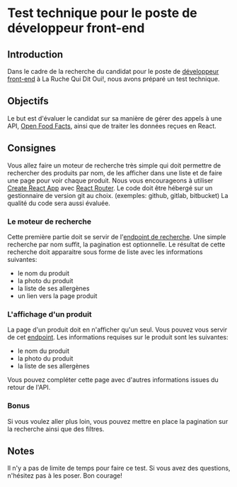 # Test technique pour le poste de développeur front-end 

## Introduction

Dans le cadre de la recherche du candidat pour le poste de [développeur front-end](https://www.welcometothejungle.com/fr/companies/la-ruche-qui-dit-oui/jobs/developpeur-front-end-h-f_paris) à La Ruche Qui Dit Oui!, nous avons préparé un test technique.

## Objectifs

Le but est d'évaluer le candidat sur sa manière de gérer des appels à une API, [Open Food Facts](https://wiki.openfoodfacts.org/Main_Page), ainsi que de traiter les données reçues en React.

## Consignes

Vous allez faire un moteur de recherche très simple qui doit permettre de rechercher des produits par nom, de les afficher dans une liste et de faire une page pour voir chaque produit.
Nous vous encourageons à utiliser [Create React App](https://github.com/facebook/create-react-app) avec [React Router](https://reactrouter.com/web/guides/quick-start).
Le code doit être hébergé sur un gestionnaire de version git au choix. (exemples: github, gitlab, bitbucket)
La qualité du code sera aussi évaluée.

### Le moteur de recherche

Cette première partie doit se servir de l'[endpoint de recherche](https://wiki.openfoodfacts.org/API/Read/Search). Une simple recherche par nom suffit, la pagination est optionnelle. Le résultat de cette recherche doit apparaitre sous forme de liste avec les informations suivantes:
- le nom du produit
- la photo du produit
- la liste de ses allergènes
- un lien vers la page produit

### L'affichage d'un produit

La page d'un produit doit en n'afficher qu'un seul. Vous pouvez vous servir de cet [endpoint](https://wiki.openfoodfacts.org/API/Read/Product).
Les informations requises sur le produit sont les suivantes:
- le nom du produit
- la photo du produit
- la liste de ses allergènes
  
Vous pouvez compléter cette page avec d'autres informations issues du retour de l'API.

### Bonus

Si vous voulez aller plus loin, vous pouvez mettre en place la pagination sur la recherche ainsi que des filtres.

## Notes

Il n'y a pas de limite de temps pour faire ce test.
Si vous avez des questions, n'hésitez pas à les poser.
Bon courage!
